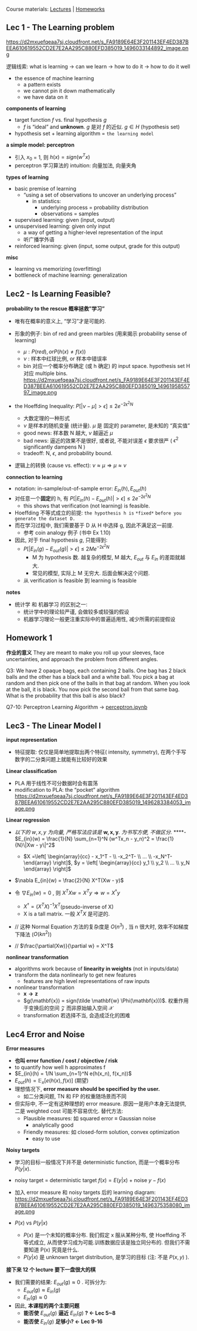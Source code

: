 Course materials: [Lectures](https://work.caltech.edu/lectures.html)  |  [Homeworks](https://work.caltech.edu/homeworks.html)

## Lec 1 - The Learning problem
https://d2mxuefqeaa7sj.cloudfront.net/s_FA9189E64E3F201143EF4ED387BEEA610619552CD2E7E2AA295C880EFD385019_1496033144892_image.png


逻辑线索: what is learning → can we learn → how to do it → how to do it well


- the essence of machine learning
  - a pattern exists
  - we cannot pin it down mathematically
  - we have data on it

**components of learning**

- target function $f$ vs. final hypothesis $g$
  - $f$ is “ideal” and **unknown**. $g$ 是对 $f$ 的近似. $g\in H$ (hypothesis set)
- hypothesis set + learning algorithm = `the learning model`

**a simple model: perceptron**

- 引入 $x_0$ = 1, 则 $h(x) = sign(w^Tx)$
- perceptron 学习算法的 intuition: 向量加法, 向量夹角

**types of learning**

- basic premise of learning
  - “using a set of observations to uncover an underlying process”
    - in statistics:
      - underlying process = probability distribution
      - observations = samples
- supervised learning: given (input, output)
- unsupervised learning: given only input
  - a way of getting a higher-level representation of the input
  - 听广播学外语
- reinforced learning: given (input, some output, grade for this output)

**misc**

- learning vs memorizing (overfitting)
- bottleneck of machine learning: generalization


## Lec2 - Is Learning Feasible?

**probability to the rescue 概率拯救”学习”**

- 唯有在概率的意义上, “学习”才是可能的.
- 形象的例子: bin of red and green marbles (用来揭示 probability sense of learning)
  - $\mu: P(red), or P(h(x) \neq f(x))$
  - $\nu$ : 样本中红球比例, or 样本中错误率
  - bin 对应一个概率分布确定 (或 h 确定) 的 input space.  hypothesis set H 对应 multiple bins.
https://d2mxuefqeaa7sj.cloudfront.net/s_FA9189E64E3F201143EF4ED387BEEA610619552CD2E7E2AA295C880EFD385019_1496195855797_image.png

- the Hoeffding Inequality: $P[|\nu - \mu] \gt \epsilon] \leq 2e^{-2\epsilon^2N}$
  - 大数定理的一种形式
  - $\nu$ 是样本的随机变量 (统计量). $\mu$ 是 固定的 parameter, 是未知的 “真实值”
  - good news: 样本数 N 越大, $\nu$ 越逼近 $\mu$
  - bad news: 逼近的效果不是很好, 或者说, 不能对误差 $\epsilon$ 要求很严 ( $\epsilon^2$  significantly dampens N )
  - tradeoff: N, $\epsilon$, and probability bound.
- 逻辑上的转换 (cause vs. effect): $\nu \approx \mu \Rightarrow \mu \approx \nu$

**connection to learning**

- notation: in-sample/out-of-sample error: $E_{in}(h), E_{out}(h)$
- 对任意一个**固定**的 h, 有 $P[|E_{in}(h) - E_{out}(h)| > \epsilon] \leq 2e^{-2\epsilon^2N}$
  - this shows that verification (not learning) is feasible.
- Hoeffding 不等式成立的前提: `the hypothesis h is` `*fixed*` `before you generate the dataset D.`
- 而在学习过程中, 我们需要基于 D 从 H 中选择 g, 因此不满足这一前提. 
  - 参考 coin analogy 例子 (书中 Ex 1.10)
- 因此, 对于 final hypothesis $g$, 只能得到:
  - $P[|E_{in}(g) - E_{out}(g)| > \epsilon] \leq 2Me^{-2\epsilon^2N}$
    - M 为 hypothesis 数. 越复杂的模型, M 越大, $E_{out}$ 与 $E_{in}$ 的差距就越大.
    - 常见的模型, 实际上 M 无穷大. 后面会解决这个问题.
  - 从 verification is feasible 到 learning is feasible

**notes**

- 统计学 和 机器学习 的区别之一:
  - 统计学中的理论较严谨, 会做较多或较强的假设
  - 机器学习理论一般更注重实际中的普遍适用性, 减少所需的前提假设


## Homework 1

**作业的意义**
They are meant to make you roll up your sleeves, face uncertainties, and approach the problem from different angles.

Q3: We have 2 opaque bags, each containing 2 balls. One bag has 2 black balls and the other has a black ball and a white ball. You pick a bag at random and then pick one of the balls in that bag at random. When you look at the ball, it is black. You now pick the second ball from that same bag. What is the probability that this ball is also black?

Q7-10: Perceptron Learning Algorithm → [perceptron.ipynb](https://github.com/sunoonlee/machine-learning/blob/master/perceptron/perceptron.ipynb)


## Lec3 - The Linear Model I

**input representation**

- 特征提取: 仅仅是简单地提取出两个特征( intensity, symmetry), 在两个手写数字的二分类问题上就能有比较好的效果

**Linear classification**

- PLA 用于线性不可分数据时会有震荡
- modification to PLA: the “pocket” algorithm
https://d2mxuefqeaa7sj.cloudfront.net/s_FA9189E64E3F201143EF4ED387BEEA610619552CD2E7E2AA295C880EFD385019_1496283384053_image.png


**Linear regression**

- *以下的* $w, x, y$ *为向量, 严格写法应该是* $\mathbf{w, x, y}$*. 为书写方便, 不做区分.*
****- $E_{in}(w) = \frac{1}{N} \sum_{n=1}^N (w^Tx_n - y_n)^2 = \frac{1}{N}\|Xw - y\|^2$


  - $X =\left[ \begin{array}{cc} - x_1^T - \\ -x_2^T- \\ ... \\ -x_N^T-\end{array} \right]$, $y = \left[ \begin{array}{cc} y_1 \\ y_2 \\ ... \\ y_N \end{array} \right]$


- $\nabla E_{in}(w) = \frac{2}{N} X^T(Xw - y)$
- 令 $\nabla E_{in}(w) = 0$ , 则 $X^TXw = X^Ty \Rightarrow w = X^{\dagger}y$ 
  - $X^{\dagger} = (X^TX)^{-1}X^T$(pseudo-inverse of X)
  - X is a tall matrix. 一般 $X^TX$ 是可逆的.
- // 这种 Normal Equation 方法的复杂度是 $O(n^3)$ , 当 n 很大时, 效率不如梯度下降法 ($O(kn^2)$)
- // $\frac{\partial(Xw)}{\partial w} = X^T$

**nonlinear transformation**

- algorithms work because of **linearity in weights** (not in inputs/data) 
- transform the data nonlinearly to get new features
  - features are high level representations of raw inputs
- nonlinear transformation
  - $\mathbf{x \rightarrow z}$
  - $g(\mathbf{x}) = sign(\tilde \mathbf{w} \Phi(\mathbf{x}))$.  权重作用于变换后的空间 $\mathcal{Z}$ 而非原始输入空间 $\mathcal{X}$
  - transformation 若选择不当, 会造成泛化的困难


## Lec4 Error and Noise

**Error measures**

- **也叫 error function / cost / objective / risk**
- to quantify how well h approximates f
- $E_{in}(h) = 1/N \sum_{n=1}^N e(h(x_n), f(x_n))$
- $E_{out}(h) = \mathbb{E}_x [e(h(x), f(x)]$ (期望)
- 理想情况下, **error measure should be specified by the user.**
  - 如二分类问题, TN 和 FP 的权重随场景而不同
- 但实际中, 不一定有这种理想的 error measure. 原因一是用户本身无法提供, 二是 weighted cost 可能不容易优化. 替代方法:
  - Plausible measures: 如 squared error $\equiv$ Gaussian noise
    - analytically good
  - Friendly measures: 如 closed-form solution, convex optimization
    - easy to use

**Noisy targets**

- 学习的目标一般情况下并不是 deterministic function, 而是一个概率分布 $P(y|x)$.
- noisy target = deterministic target $f(x) = E(y|x)$ + noise $y-f(x)$
- 加入 error measure 和 noisy targets 后的 learning diagram:
https://d2mxuefqeaa7sj.cloudfront.net/s_FA9189E64E3F201143EF4ED387BEEA610619552CD2E7E2AA295C880EFD385019_1496375358080_image.png

- $P(x)$ vs $P(y|x)$
  - $P(x)$ 是一个未知的概率分布. 我们假定 x 服从某种分布, 使 Hoeffding 不等式成立, 从而使学习成为可能.训练数据应该是独立同分布的. 但我们不需要知道 P(x) 究竟是什么.
  - $P(y|x)$ 是 unknown target distribution, 是学习的目标 (注: 不是 $P(x, y)$ ).

**接下来 12 个 lecture 要下一盘很大的棋**

- 我们需要的结果: $E_{out}(g) \approx 0$ . 可拆分为:
  - $E_{out}(g) \approx E_{in}(g)$
  - $E_{in}(g) \approx 0$
- 因此, **本课程的两个主要问题**
  - **能否使** $E_{out}(g)$ **逼近** $E_{in}(g)$ **?  ← Lec 5~8**
  - **能否使** $E_{in}(g)$ **足够小? ← Lec 9-16**



